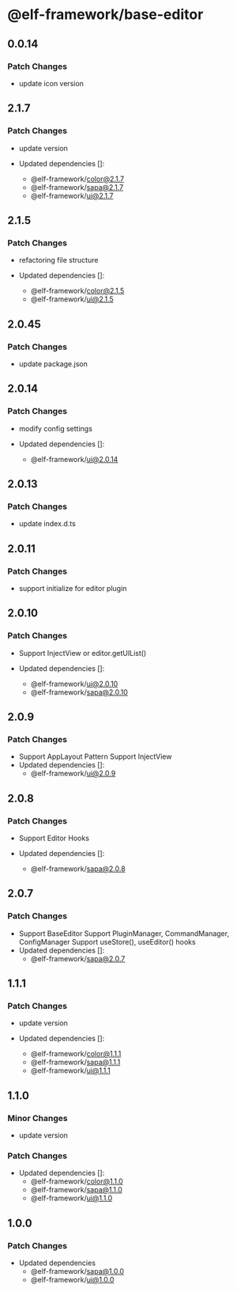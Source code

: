 # @elf-framework/base-editor

## 0.0.14

### Patch Changes

- update icon version

## 2.1.7

### Patch Changes

- update version

- Updated dependencies []:
  - @elf-framework/color@2.1.7
  - @elf-framework/sapa@2.1.7
  - @elf-framework/ui@2.1.7

## 2.1.5

### Patch Changes

- refactoring file structure

- Updated dependencies []:
  - @elf-framework/color@2.1.5
  - @elf-framework/ui@2.1.5

## 2.0.45

### Patch Changes

- update package.json

## 2.0.14

### Patch Changes

- modify config settings

- Updated dependencies []:
  - @elf-framework/ui@2.0.14

## 2.0.13

### Patch Changes

- update index.d.ts

## 2.0.11

### Patch Changes

- support initialize for editor plugin

## 2.0.10

### Patch Changes

- Support InjectView or editor.getUIList()

- Updated dependencies []:
  - @elf-framework/ui@2.0.10
  - @elf-framework/sapa@2.0.10

## 2.0.9

### Patch Changes

- Support AppLayout Pattern
  Support InjectView
- Updated dependencies []:
  - @elf-framework/ui@2.0.9

## 2.0.8

### Patch Changes

- Support Editor Hooks

- Updated dependencies []:
  - @elf-framework/sapa@2.0.8

## 2.0.7

### Patch Changes

- Support BaseEditor
  Support PluginManager, CommandManager, ConfigManager
  Support useStore(), useEditor() hooks
- Updated dependencies []:
  - @elf-framework/sapa@2.0.7

## 1.1.1

### Patch Changes

- update version

- Updated dependencies []:
  - @elf-framework/color@1.1.1
  - @elf-framework/sapa@1.1.1
  - @elf-framework/ui@1.1.1

## 1.1.0

### Minor Changes

- update version

### Patch Changes

- Updated dependencies []:
  - @elf-framework/color@1.1.0
  - @elf-framework/sapa@1.1.0
  - @elf-framework/ui@1.1.0

## 1.0.0

### Patch Changes

- Updated dependencies
  - @elf-framework/sapa@1.0.0
  - @elf-framework/ui@1.0.0
